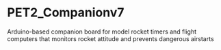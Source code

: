 # PET2_Companionv7
Arduino-based companion board for model rocket timers and flight computers that monitors rocket attitude and prevents dangerous airstarts
